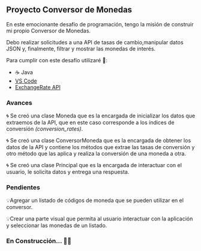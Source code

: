 ## Proyecto Conversor de Monedas

En este emocionante desafío de programación, tengo la misión de construir mi propio Conversor de Monedas. 

Debo realizar solicitudes a una API de tasas de cambio,manipular datos JSON y, finalmente, filtrar y mostrar las monedas de interés. 

Para cumplir con este desafío utilizaré 🧰:

- ☕ Java
- <a href="https://code.visualstudio.com/">VS Code</a>
- <a href="https://www.exchangerate-api.com/">ExchangeRate API</a>

### Avances

🌀 Se creó una clase Moneda que es la encargada de inicializar los datos que extraemos de la API, que en este caso corresponde a los índices de conversión *(conversion_rates)*.

🌀 Se creó una clase ConversorMoneda que es la encargada de obtener los datos de la API y contiene los métodos que extrae las tasas de conversión y otro método que las aplica y realiza la conversión de una moneda a otra.

🌀  Se creó una clase Principal que es la encargada de interactuar con el usuario, le solicita datos y entrega una respuesta.

### Pendientes

💡Agregar un listado de códigos de moneda que se pueden utilizar en el conversor.

💡Crear una parte visual que permita al usuario interactuar con la aplicación y seleccionar las monedas de un listado.

### En Construcción... 🏴‍☠️
